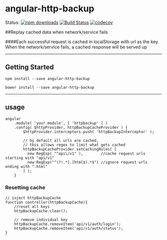 # angular-http-backup

Status:
[![npm downloads](https://img.shields.io/npm/dm/angular-http-backup.svg?style=flat-square)](http://npm-stat.com/charts.html?package=angular-http-backup)
[![Build Status](https://travis-ci.org/zouhenry/angular-http-backup.svg?branch=master)](https://travis-ci.org/zouhenry/angular-http-backup)
[![codecov](https://codecov.io/gh/zouhenry/angular-http-backup/branch/master/graph/badge.svg)](https://codecov.io/gh/zouhenry/angular-http-backup)

##Replay cached data when network/service fails

####Each successful request is cached in localStorage with url as the key. When the network/service fails, a cached response will be served up

----------------------
Getting Started
----------------------
```
npm install --save angular-http-backup
```
```
bower install --save angular-http-backup
```

----------------------
usage
----------------------
```
angular
    .module( 'your.module', [ 'httpbackup' ] )
    .config( $httpProvider, httpBackupCacheProvider ) {
        $httpProvider.interceptors.push( 'httpBackupInterceptor' );
        
        // by default all urls are cached,
        // this allows regex to limit what gets cached
        httpBackupCacheProvider.setCachingRules( [
          new RegExp( "^api\/v1" ),        //cache request urls starting with "api/v1"
          new RegExp("^(?!.*[.]html$).*$") //ignore request urls ending with ".html"
        ] );
    }
```  

### Resetting cache
```
// inject httpBackupCache
function controller(httpBackupCache){
    //reset all keys
    httpBackupCache.clear();
    
    // remove individual key 
    httpBackupCache.removeItem('api/v1/auth/login');
    httpBackupCache.removeItem('api/v1/auth/status');
}
```
